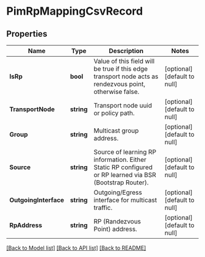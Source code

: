 # PimRpMappingCsvRecord

## Properties
Name | Type | Description | Notes
------------ | ------------- | ------------- | -------------
**IsRp** | **bool** | Value of this field will be true if this edge transport node acts as rendezvous point, otherwise false.  | [optional] [default to null]
**TransportNode** | **string** | Transport node uuid or policy path. | [optional] [default to null]
**Group** | **string** | Multicast group address. | [optional] [default to null]
**Source** | **string** | Source of learning RP information. Either Static RP configured or RP learned via BSR (Bootstrap Router).  | [optional] [default to null]
**OutgoingInterface** | **string** | Outgoing/Egress interface for multicast traffic. | [optional] [default to null]
**RpAddress** | **string** | RP (Randezvous Point) address. | [optional] [default to null]

[[Back to Model list]](../README.md#documentation-for-models) [[Back to API list]](../README.md#documentation-for-api-endpoints) [[Back to README]](../README.md)

